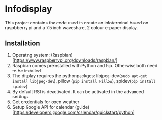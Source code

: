 # Infodisplay

This project contains the code used to create an infoterminal based on raspbberry pi and a 7.5 inch waveshare, 2 colour e-paper display.

## Installation

1. Operating system: (Raspbian)[https://www.raspberrypi.org/downloads/raspbian/]
2. Raspbian comes preinstalled with Python and Pip. Otherwise both need to be installed
3. The display requires the pythonpackges: libjpeg-dev(```sudo apt-get install libjpeg-dev```), pillow (```pip install Pillow```), spidev(```pip install spidev```)
4. By default RSI is deactivated. It can be activated in the advanced settings.
5. Get credentials for open weather
6. Setup Google API for calendar (guide)[https://developers.google.com/calendar/quickstart/python]
